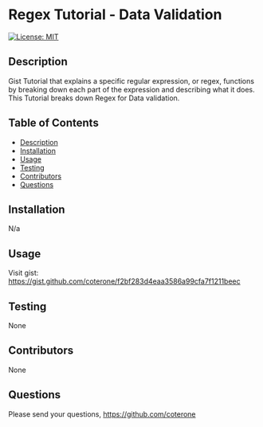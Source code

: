 # Regex Tutorial - Data Validation
[![License: MIT](https://img.shields.io/badge/License-MIT-yellow.svg)](https://opensource.org/licenses/MIT)
## Description
Gist Tutorial that explains a specific regular expression, or regex, functions by breaking down each part of the expression and describing what it does. This Tutorial breaks down Regex for Data validation.

## Table of Contents
- [Description](#description)
- [Installation](#installation)
- [Usage](#usage)
- [Testing](#testing)
- [Contributors](#contributors)
- [Questions](#questions)

## Installation
N/a

## Usage

Visit gist: https://gist.github.com/coterone/f2bf283d4eaa3586a99cfa7f1211beec

## Testing
None

## Contributors
None


## Questions
Please send your questions, https://github.com/coterone
